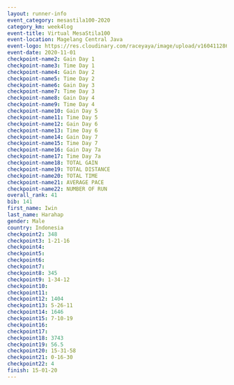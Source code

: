 ```yaml
--- 
layout: runner-info 
event_category: mesastila100-2020 
category_km: week4log 
event-title: Virtual MesaStila100  
event-location: Magelang Central Java 
event-logo: https://res.cloudinary.com/raceyaya/image/upload/v1604112863/3B3F7463-9336-4572-9F07-069DCA7D2527_ndaoxk.jpg 
event-date: 2020-11-01 
checkpoint-name2: Gain Day 1 
checkpoint-name3: Time Day 1 
checkpoint-name4: Gain Day 2 
checkpoint-name5: Time Day 2 
checkpoint-name6: Gain Day 3 
checkpoint-name7: Time Day 3 
checkpoint-name8: Gain Day 4 
checkpoint-name9: Time Day 4 
checkpoint-name10: Gain Day 5 
checkpoint-name11: Time Day 5 
checkpoint-name12: Gain Day 6 
checkpoint-name13: Time Day 6 
checkpoint-name14: Gain Day 7 
checkpoint-name15: Time Day 7 
checkpoint-name16: Gain Day 7a 
checkpoint-name17: Time Day 7a 
checkpoint-name18: TOTAL GAIN 
checkpoint-name19: TOTAL DISTANCE 
checkpoint-name20: TOTAL TIME 
checkpoint-name21: AVERAGE PACE 
checkpoint-name22: NUMBER OF RUN 
overall_rank: 41
bib: 141
first_name: Iwin 
last_name: Harahap
gender: Male
country: Indonesia
checkpoint2: 348
checkpoint3: 1-21-16
checkpoint4: 
checkpoint5: 
checkpoint6: 
checkpoint7: 
checkpoint8: 345
checkpoint9: 1-34-12
checkpoint10: 
checkpoint11: 
checkpoint12: 1404
checkpoint13: 5-26-11
checkpoint14: 1646
checkpoint15: 7-10-19
checkpoint16: 
checkpoint17: 
checkpoint18: 3743
checkpoint19: 56.5
checkpoint20: 15-31-58
checkpoint21: 0-16-30
checkpoint22: 4
finish: 15-01-20
--- 
```

